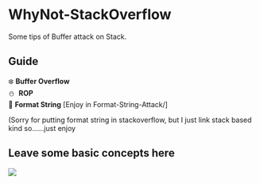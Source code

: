 # WhyNot-StackOverflow
Some tips of Buffer attack on Stack.  
  
## Guide  
:snowflake: **Buffer Overflow**  
:snowman:  **ROP**  
:eyes: **Format String** [Enjoy in Format-String-Attack/]   

(Sorry for putting format string in stackoverflow, but I just link stack based kind so......just enjoy  
  
## Leave some basic concepts here
<img src="https://github.com/shinmao/WhyNot-StackOverflow/blob/master/picture/register.jpg">
